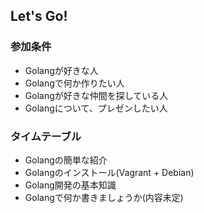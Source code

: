 ## Let's Go!

### 参加条件
* Golangが好きな人
* Golangで何か作りたい人
* Golangが好きな仲間を探している人
* Golangについて、プレゼンしたい人

### タイムテーブル
* Golangの簡単な紹介
* Golangのインストール(Vagrant + Debian)
* Golang開発の基本知識
* Golangで何か書きましょうか(内容未定)
